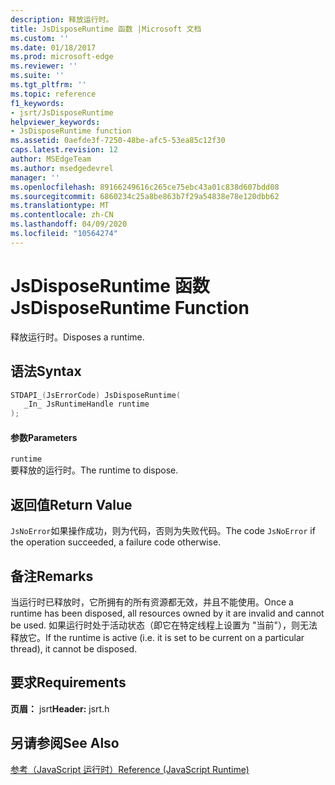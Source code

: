 ```yaml
---
description: 释放运行时。
title: JsDisposeRuntime 函数 |Microsoft 文档
ms.custom: ''
ms.date: 01/18/2017
ms.prod: microsoft-edge
ms.reviewer: ''
ms.suite: ''
ms.tgt_pltfrm: ''
ms.topic: reference
f1_keywords:
- jsrt/JsDisposeRuntime
helpviewer_keywords:
- JsDisposeRuntime function
ms.assetid: 0aefde3f-7250-48be-afc5-53ea85c12f30
caps.latest.revision: 12
author: MSEdgeTeam
ms.author: msedgedevrel
manager: ''
ms.openlocfilehash: 89166249616c265ce75ebc43a01c838d607bdd08
ms.sourcegitcommit: 6860234c25a8be863b7f29a54838e78e120dbb62
ms.translationtype: MT
ms.contentlocale: zh-CN
ms.lasthandoff: 04/09/2020
ms.locfileid: "10564274"
---
```

# <span data-ttu-id="38fa0-103">JsDisposeRuntime 函数</span><span class="sxs-lookup"><span data-stu-id="38fa0-103">JsDisposeRuntime Function</span></span>
<span data-ttu-id="38fa0-104">释放运行时。</span><span class="sxs-lookup"><span data-stu-id="38fa0-104">Disposes a runtime.</span></span>  
  
## <span data-ttu-id="38fa0-105">语法</span><span class="sxs-lookup"><span data-stu-id="38fa0-105">Syntax</span></span>  
  
```cpp  
STDAPI_(JsErrorCode) JsDisposeRuntime(  
   _In_ JsRuntimeHandle runtime  
);  
```  
  
#### <span data-ttu-id="38fa0-106">参数</span><span class="sxs-lookup"><span data-stu-id="38fa0-106">Parameters</span></span>  
 `runtime`  
 <span data-ttu-id="38fa0-107">要释放的运行时。</span><span class="sxs-lookup"><span data-stu-id="38fa0-107">The runtime to dispose.</span></span>  
  
## <span data-ttu-id="38fa0-108">返回值</span><span class="sxs-lookup"><span data-stu-id="38fa0-108">Return Value</span></span>  
 <span data-ttu-id="38fa0-109">`JsNoError`如果操作成功，则为代码，否则为失败代码。</span><span class="sxs-lookup"><span data-stu-id="38fa0-109">The code `JsNoError` if the operation succeeded, a failure code otherwise.</span></span>  
  
## <span data-ttu-id="38fa0-110">备注</span><span class="sxs-lookup"><span data-stu-id="38fa0-110">Remarks</span></span>  
 <span data-ttu-id="38fa0-111">当运行时已释放时，它所拥有的所有资源都无效，并且不能使用。</span><span class="sxs-lookup"><span data-stu-id="38fa0-111">Once a runtime has been disposed, all resources owned by it are invalid and cannot be used.</span></span> <span data-ttu-id="38fa0-112">如果运行时处于活动状态（即它在特定线程上设置为 "当前"），则无法释放它。</span><span class="sxs-lookup"><span data-stu-id="38fa0-112">If the runtime is active (i.e. it is set to be current on a particular thread), it cannot be disposed.</span></span>  
  
## <span data-ttu-id="38fa0-113">要求</span><span class="sxs-lookup"><span data-stu-id="38fa0-113">Requirements</span></span>  
 <span data-ttu-id="38fa0-114">**页眉：** jsrt</span><span class="sxs-lookup"><span data-stu-id="38fa0-114">**Header:** jsrt.h</span></span>  
  
## <span data-ttu-id="38fa0-115">另请参阅</span><span class="sxs-lookup"><span data-stu-id="38fa0-115">See Also</span></span>  
 [<span data-ttu-id="38fa0-116">参考（JavaScript 运行时）</span><span class="sxs-lookup"><span data-stu-id="38fa0-116">Reference (JavaScript Runtime)</span></span>](../chakra-hosting/reference-javascript-runtime.md)
